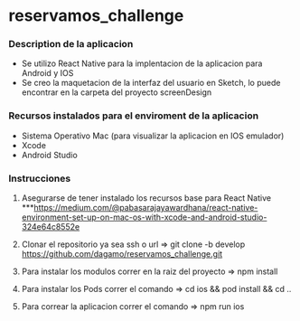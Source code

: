 # reservamos_challenge

### Description de la aplicacion

- Se utilizo React Native para la implentacion de la aplicacion para Android y IOS
- Se creo la maquetacion de la interfaz del usuario en Sketch, lo puede encontrar en la carpeta del proyecto screenDesign

### Recursos instalados para el enviroment de la aplicacion

- Sistema Operativo Mac (para visualizar la aplicacion en IOS emulador)
- Xcode
- Android Studio

### Instrucciones

1.  Asegurarse de tener instalado los recursos base para React Native
    \*\*\*https://medium.com/@pabasarajayawardhana/react-native-environment-set-up-on-mac-os-with-xcode-and-android-studio-324e64c8552e

2.  Clonar el repositorio ya sea ssh o url => git clone -b develop https://github.com/dagamo/reservamos_challenge.git

3.  Para instalar los modulos correr en la raiz del proyecto => npm install

4.  Para instalar los Pods correr el comando => cd ios && pod install && cd ..

5.  Para correar la aplicacion correr el comando => npm run ios
